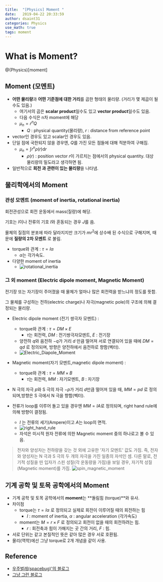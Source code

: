 ```yaml
---
title:  "[Physics] Moment "
date:   2019-04-22 20:33:59
author: dsaint31
categories: Physics
use_math: true
tags: moment
---
```


# What is Moment?
@(Physics)[moment]

## Moment (모멘트)

* **어떤 물리량**과 **어떤 기준점에 대한 거리**를 곱한 형태의 물리량.  (거리가 몇 제곱이 될 수도 있음.)
  * 여기서의 곱은 **scalar product**일수도 있고 **vector product**일수도 있음.
  * 다음 수식은 n차 moment에 해당 
  * $\mu_n = r^nQ$
     * $Q$ : physical quantity(물리량), $r$ : distance from reference point
* vector인 경우도 있고 scalar인 경우도 있음.
* 단일 점에 국한되지 않을 경우엔, $Q$를 가진 모든 점들에 대해 적분하여 구해짐.
  * $\mu_n = \int r^n \rho(r) \text{d}r$  
     * $\rho(r)$ : position vector $r$이 가르치는 점에서의 physical quantity. 대상 물리량의 밀도라고 생각하면 됨.
* 일반적으로 **회전 과 관련이 있는 물리량**을 나타냄.

## 물리학에서의 Moment

### 관성 모멘트 (moment of inertia, rotational inertia)

회전관성으로 회전 운동에서 mass(질량)에 해당.

기호는 $I$이나 전류의 기호 $I$와 혼동되는 경우 $J$를 씀.

물체의 질점의 분포에 따라 달라지지만 크기가 $mr^2$에 상수배 된 수식으로 구해지며, 때문에 **질량의 2차 모멘트** 로 불림.

* torque와 관계 : $\tau = I\alpha$
   * $\alpha$는 각가속도. 
* 다양한 moment of inertia 
  * ![rotational_inertia](https://docs.google.com/drawings/d/e/2PACX-1vQs8iTPbY0wzF5erHS7jS2-b7w9QtwEkIMZngKl4YisJmkQLAPTsDe2QGc3J-bW7p2vcNWVzIZetT7A/pub?w=460&h=282)

### 그 외 moment (Electric dipole moment,  Magnetic Moment)

전기장 또는 자기장이 주어졌을 때 물체가 얼마나 많은 회전력을 받느냐의 정도를 뜻함. 

그 물체를 구성하는 전하(electric charge)나 자극(magnetic pole)의 구조에 의해 결정되는 물리량.
	
* Electric dipole moment (전기 쌍극자 모멘트) :
	 
  * torque와 관계 : $\tau = DM \times E$
     *  $\tau$는 회전력, $DM$ : 전기쌍극자모멘트, $E$ : 전기장
  *  양전하 $q$와 음전하 $-q$가 거리 $d$ 만큼 떨어져 서로 연결되어 있을 때에 $DM = qd$ 로 정의되며, 방향은 양전하에서 음전하로 향함(벡터).
  *  ![Electric_Diapole_Moment](https://docs.google.com/drawings/d/e/2PACX-1vSB5QMyxuIg6gcPjQ3U5yDJendRiLplWPsmmTvHFLHgyUvou0bU5CVOZzpjAQ7mWIOJ_Io0K6O5qtR9/pub?w=298&h=165)
	
*  Magnetic moment(자기 모멘트,magnetic dipole moment) : 
   * torque와 관계 :  $\tau = MM \times B$
      * $\tau$는 회전력, $MM$ : 자기모멘트, $B$ : 자기장
  *  N 극의 자극 $p$와 S 극의 자극 $-p$가 거리 $d$만큼 떨어져 있을 때, $MM =pd$ 로 정의되며,방향은 S 극에서 N 극을 향함(벡터).
  * 전류가 loop를 이루어 돌고 있을 경우엔 $MM=IA$로 정의되며, right hand rule에 의해 방향이 결정됨.
     * $I$ 는 전류의 세기(Ampere)이고 $A$는 loop의 면적.
     * ![right_hand_rule](https://docs.google.com/drawings/d/e/2PACX-1vS-DnIzWKQ2ZzIzC73jUNvDQNHEtXov6SF8iGzRUUflLWKd92FRa8dho_m6EGdRIkIX6Ka4__2RfZOD/pub?w=286&h=162)
    * 자석은 미시적 원자 전류에 의한 Magnetic moment 중의 하나로고 볼 수 있음.

> 전자와 양성자는 전하량을 갖는 것 외에 고유한 '자기 모멘트' 값도 가짐.
> 즉, 전자와 양성자는 N 극과 S 극의 두 개의 자극을 가진 일종의 자석인 셈.
> 다른 말로, 전기적 성질을 띤 입자가 스핀 성질(각 운동량을 가짐)을 보일 경우, 자기적 성질(Magnetic moment)를 가짐.
![spin_magnetic_moment](https://docs.google.com/drawings/d/e/2PACX-1vS_I9oXHbN8lEjnDKdcYjl2PYfoq8XUu1POB4feMVJPbdB9AQNiAS0Ckd57_cGJJSaCjfz9C_24ZF_m/pub?w=389&h=183)


## 기계 공학 및 토목 공학에서의 Moment

* 기계 공학 및 토목 공학에서의 **moment**는 **돌림힘 (torque)**와 유사.
* 차이점
  * torque는 $\tau = I\alpha$ 로 정의되고 실제로 회전이 이루어질 때의 회전하는 힘
     * $I$ : moment of inertia, $\alpha$ : angular acceleration (각가속도)
  * moment는 $M = r × F$ 로 정의되고 회전이 없을 때의 회전하려는 힘. 
     * $r$ : 회전축과 힘이 가해지는 곳 간의 거리, $F$ : 힘.
* 서로 단위는 같고 본질적인 뜻은 같아 많은 경우 서로 호환됨.
* 물리(역학)에선 그냥 torque로 2개 개념을 같이 사용.


## Reference
* [우주벌레(spacebug)'의 블로그](http://blog.naver.com/PostView.nhn?blogId=spacebug&logNo=130130864298)
* [그냥 그런 블로그](http://lifeisforu.tistory.com/312)
